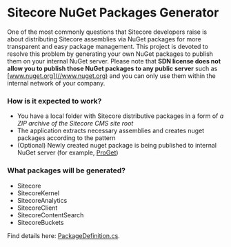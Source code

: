 # Sitecore NuGet Packages Generator #

One of the most commonly questions that Sitecore developers raise is about distributing Sitecore assemblies via NuGet packages for more transparent and easy package management. This project is devoted to resolve this problem by generating your own NuGet packages to publish them on your internal NuGet server. Please note that **SDN license does not allow you to publish those NuGet packages to any public server** such as [www.nuget.org](//www.nuget.org) and you can only use them within the internal network of your company.

### How is it expected to work? ###

* You have a local folder with Sitecore distributive packages in a form of *a ZIP archive of the Sitecore CMS site root* 
* The application extracts necessary assemblies and creates nuget packages according to the pattern
* (Optional) Newly created nuget package is being published to internal NuGet server (for example, [ProGet](http://inedo.com/proget/overview))

### What packages will be generated? ###

* Sitecore
* SitecoreKernel
* SitecoreAnalytics
* SitecoreClient
* SitecoreContentSearch
* SitecoreBuckets

Find details here: [PackageDefinition.cs](http://alienlab.co.uk/sitecore-nuget-packages-generator/src/5a2938d45f5ce455bb98c14ec2cd08e228c7e6c0/GenerateSitecoreNuGetPackages/PackageDefinition.cs?at=master).
